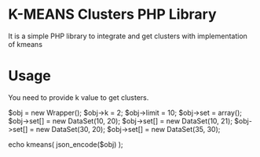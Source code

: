 # K-MEANS Clusters PHP Library
It is a simple PHP library to integrate and get clusters with implementation of kmeans

# Usage
You need to provide k value to get clusters.

$obj = new Wrapper();
$obj->k = 2;
$obj->limit = 10;
$obj->set = array();
$obj->set[] = new DataSet(10, 20);
$obj->set[] = new DataSet(10, 21);
$obj->set[] = new DataSet(30, 20);
$obj->set[] = new DataSet(35, 30);

echo kmeans( json_encode($obj) );
